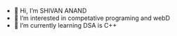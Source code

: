- 👋 Hi, I’m SHIVAN ANAND
- 👀 I’m interested in competative programing and webD
- 🌱 I’m currently learning DSA is C++
<!---
SHIVAN-ANAND/SHIVAN-ANAND is a ✨ special ✨ repository because its `README.md` (this file) appears on your GitHub profile.
You can click the Preview link to take a look at your changes.
--->

